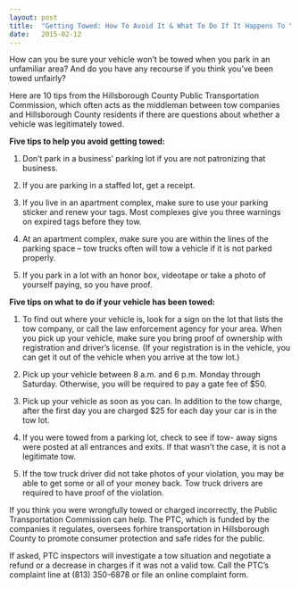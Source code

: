 ```yaml
---
layout: post
title:  "Getting Towed: How To Avoid It & What To Do If It Happens To You 3"
date:   2015-02-12
---
```


How can you be sure your vehicle won’t be towed when you park in an unfamiliar area? And do you have any recourse if you think you’ve been towed unfairly?

Here are 10 tips from the Hillsborough County Public Transportation Commission, which often acts as the middleman between tow companies and Hillsborough County residents if there are questions about whether a vehicle was legitimately towed.

**Five tips to help you avoid getting towed:**

1. Don’t park in a business’ parking lot if you are not patronizing that business.

2. If you are parking in a staffed lot, get a receipt.

3. If you live in an apartment complex, make sure to use your parking sticker and renew your tags. Most complexes give you three warnings on expired tags before they tow.
4. At an apartment complex, make sure you are within the lines of the parking space – tow trucks often will tow a vehicle if it is not parked properly.
5. If you park in a lot with an honor box, videotape or take a photo of yourself paying, so you have proof.

**Five tips on what to do if your vehicle has been towed:**

1. To find out where your vehicle is, look for a sign on the lot that lists the tow company, or call the law enforcement agency for your area. When you pick up your vehicle, make sure you bring proof of ownership with registration and driver’s license. (If your registration is in the vehicle, you can get it out of the vehicle when you arrive at the tow lot.)

2. Pick up your vehicle between 8 a.m. and 6 p.m. Monday through Saturday. Otherwise, you will be required to pay a gate fee of $50.

3. Pick up your vehicle as soon as you can. In addition to the tow charge, after the first day you are charged $25 for each day your car is in the tow lot.

4. If you were towed from a parking lot, check to see if tow- away signs were posted at all entrances and exits. If that wasn’t the case, it is not a legitimate tow.

5. If the tow truck driver did not take photos of your violation, you may be able to get some or all of your money back. Tow truck drivers are required to have proof of the violation.

<div class="well">
	<p>
		If you think you were wrongfully towed or charged incorrectly, the Public Transportation Commission can help. The PTC, which is funded by the companies it regulates, oversees forhire transportation in Hillsborough County to promote consumer protection and safe rides for the public.
	</p>
	<p>
		If asked, PTC inspectors will investigate a tow situation and negotiate a refund or a decrease in charges if it was not a valid tow. Call the PTC’s complaint line at (813) 350-6878 or file an online complaint form.
	</p>
</div>
